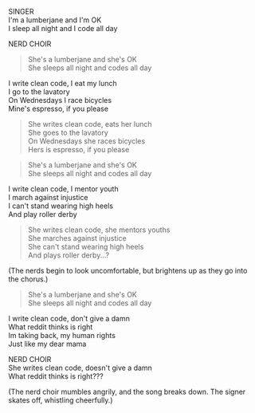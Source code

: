 SINGER  
I'm a lumberjane and I'm OK  
I sleep all night and I code all day  

NERD CHOIR  
> She's a lumberjane and she's OK  
> She sleeps all night and codes all day  

I write clean code, I eat my lunch  
I go to the lavatory  
On Wednesdays I race bicycles  
Mine's espresso, if you please  

> She writes clean code, eats her lunch  
> She goes to the lavatory  
> On Wednesdays she races bicycles  
> Hers is espresso, if you please  

> She's a lumberjane and she's OK  
> She sleeps all night and codes all day  

I write clean code, I mentor youth  
I march against injustice  
I can't stand wearing high heels  
And play roller derby  

> She writes clean code, she mentors youths  
> She marches against injustice  
> She can't stand wearing high heels  
> And plays roller derby...?  

(The nerds begin to look uncomfortable, but brightens up as they go into the chorus.)  

> She's a lumberjane and she's OK  
> She sleeps all night and codes all day  

I write clean code, don't give a damn  
What reddit thinks is right  
Im taking back, my human rights  
Just like my dear mama  

NERD CHOIR  
She writes clean code, doesn't give a damn  
What reddit thinks is right???  

(The nerd choir mumbles angrily, and the song breaks down. The signer skates off, whistling cheerfully.)